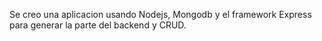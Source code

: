Se creo una aplicacion usando Nodejs, Mongodb y el framework Express para generar la parte del backend y CRUD.
